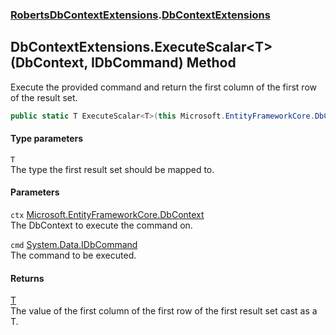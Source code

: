 ### [RobertsDbContextExtensions](RobertsDbContextExtensions 'RobertsDbContextExtensions').[DbContextExtensions](DbContextExtensions 'RobertsDbContextExtensions.DbContextExtensions')
## DbContextExtensions.ExecuteScalar&lt;T&gt;(DbContext, IDbCommand) Method
Execute the provided command and return the first column of the first row of
the result set.
```csharp
public static T ExecuteScalar<T>(this Microsoft.EntityFrameworkCore.DbContext ctx, System.Data.IDbCommand cmd);
```
#### Type parameters
<a name='RobertsDbContextExtensions_DbContextExtensions_ExecuteScalar_T_(Microsoft_EntityFrameworkCore_DbContext_System_Data_IDbCommand)_T'></a>
`T`  
The type the first result set should be mapped to.
  
#### Parameters
<a name='RobertsDbContextExtensions_DbContextExtensions_ExecuteScalar_T_(Microsoft_EntityFrameworkCore_DbContext_System_Data_IDbCommand)_ctx'></a>
`ctx` [Microsoft.EntityFrameworkCore.DbContext](https://docs.microsoft.com/en-us/dotnet/api/Microsoft.EntityFrameworkCore.DbContext 'Microsoft.EntityFrameworkCore.DbContext')  
The DbContext to execute the command on.
  
<a name='RobertsDbContextExtensions_DbContextExtensions_ExecuteScalar_T_(Microsoft_EntityFrameworkCore_DbContext_System_Data_IDbCommand)_cmd'></a>
`cmd` [System.Data.IDbCommand](https://docs.microsoft.com/en-us/dotnet/api/System.Data.IDbCommand 'System.Data.IDbCommand')  
The command to be executed.
  
#### Returns
[T](DbContextExtensions_ExecuteScalar_T_(DbContext_IDbCommand)#RobertsDbContextExtensions_DbContextExtensions_ExecuteScalar_T_(Microsoft_EntityFrameworkCore_DbContext_System_Data_IDbCommand)_T 'RobertsDbContextExtensions.DbContextExtensions.ExecuteScalar&lt;T&gt;(Microsoft.EntityFrameworkCore.DbContext, System.Data.IDbCommand).T')  
The value of the first column of the first row of the first result set cast as a T.
